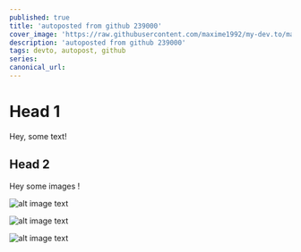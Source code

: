 ```yaml
---
published: true
title: 'autoposted from github 239000'
cover_image: 'https://raw.githubusercontent.com/maxime1992/my-dev.to/master/blog-posts/manage-dev-to-blog-posts-with-continuous-deployment/assets/github-travis-dev-to.png'
description: 'autoposted from github 239000'
tags: devto, autopost, github
series:
canonical_url:
---
```


# Head 1

Hey, some text!

## Head 2

Hey some images !

![alt image text](https://ik.imagekit.io/0h2y0y2rw/Screenshot_2020-01-13_Welcome_to_Traffic_England_dtHMkHSlS.png)

![alt image text](https://ik.imagekit.io/0h2y0y2rw/Screenshot_2020-01-16_confs_review_-_pick_your_next_conf_with_ease_2isxV5wjy.png)

![alt image text](https://ik.imagekit.io/0h2y0y2rw/Screenshot_2020-01-09_OpenFlights_org_Flight_logging__mapping__stats_and_sharing_Brf0lx_LB.png)
